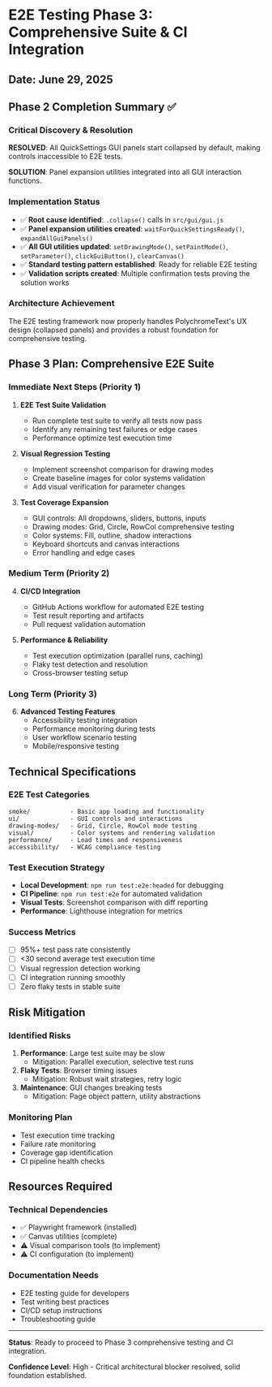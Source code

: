 # E2E Testing Phase 3: Comprehensive Suite & CI Integration

## Date: June 29, 2025

## Phase 2 Completion Summary ✅

### Critical Discovery & Resolution
**RESOLVED**: All QuickSettings GUI panels start collapsed by default, making controls inaccessible to E2E tests.

**SOLUTION**: Panel expansion utilities integrated into all GUI interaction functions.

### Implementation Status
- ✅ **Root cause identified**: `.collapse()` calls in `src/gui/gui.js`
- ✅ **Panel expansion utilities created**: `waitForQuickSettingsReady()`, `expandAllGuiPanels()`
- ✅ **All GUI utilities updated**: `setDrawingMode()`, `setPaintMode()`, `setParameter()`, `clickGuiButton()`, `clearCanvas()`
- ✅ **Standard testing pattern established**: Ready for reliable E2E testing
- ✅ **Validation scripts created**: Multiple confirmation tests proving the solution works

### Architecture Achievement
The E2E testing framework now properly handles PolychromeText's UX design (collapsed panels) and provides a robust foundation for comprehensive testing.

## Phase 3 Plan: Comprehensive E2E Suite

### Immediate Next Steps (Priority 1)
1. **E2E Test Suite Validation**
   - Run complete test suite to verify all tests now pass
   - Identify any remaining test failures or edge cases
   - Performance optimize test execution time

2. **Visual Regression Testing**
   - Implement screenshot comparison for drawing modes
   - Create baseline images for color systems validation
   - Add visual verification for parameter changes

3. **Test Coverage Expansion**
   - GUI controls: All dropdowns, sliders, buttons, inputs
   - Drawing modes: Grid, Circle, RowCol comprehensive testing  
   - Color systems: Fill, outline, shadow interactions
   - Keyboard shortcuts and canvas interactions
   - Error handling and edge cases

### Medium Term (Priority 2)  
4. **CI/CD Integration**
   - GitHub Actions workflow for automated E2E testing
   - Test result reporting and artifacts
   - Pull request validation automation

5. **Performance & Reliability**
   - Test execution optimization (parallel runs, caching)
   - Flaky test detection and resolution
   - Cross-browser testing setup

### Long Term (Priority 3)
6. **Advanced Testing Features**
   - Accessibility testing integration
   - Performance monitoring during tests
   - User workflow scenario testing
   - Mobile/responsive testing

## Technical Specifications

### E2E Test Categories
```
smoke/           - Basic app loading and functionality
ui/              - GUI controls and interactions  
drawing-modes/   - Grid, Circle, RowCol mode testing
visual/          - Color systems and rendering validation
performance/     - Load times and responsiveness
accessibility/   - WCAG compliance testing
```

### Test Execution Strategy
- **Local Development**: `npm run test:e2e:headed` for debugging
- **CI Pipeline**: `npm run test:e2e` for automated validation
- **Visual Tests**: Screenshot comparison with diff reporting
- **Performance**: Lighthouse integration for metrics

### Success Metrics
- [ ] 95%+ test pass rate consistently
- [ ] <30 second average test execution time  
- [ ] Visual regression detection working
- [ ] CI integration running smoothly
- [ ] Zero flaky tests in stable suite

## Risk Mitigation

### Identified Risks
1. **Performance**: Large test suite may be slow
   - Mitigation: Parallel execution, selective test runs
2. **Flaky Tests**: Browser timing issues
   - Mitigation: Robust wait strategies, retry logic
3. **Maintenance**: GUI changes breaking tests
   - Mitigation: Page object pattern, utility abstractions

### Monitoring Plan
- Test execution time tracking
- Failure rate monitoring
- Coverage gap identification
- CI pipeline health checks

## Resources Required

### Technical Dependencies
- ✅ Playwright framework (installed)
- ✅ Canvas utilities (complete)
- ⚠️ Visual comparison tools (to implement)
- ⚠️ CI configuration (to implement)

### Documentation Needs
- E2E testing guide for developers
- Test writing best practices
- CI/CD setup instructions
- Troubleshooting guide

---

**Status**: Ready to proceed to Phase 3 comprehensive testing and CI integration.

**Confidence Level**: High - Critical architectural blocker resolved, solid foundation established.
